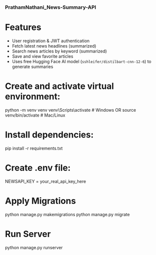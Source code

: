 ### PrathamNathani_News-Summary-API

# Features
- User registration & JWT authentication
- Fetch latest news headlines (summarized)
- Search news articles by keyword (summarized)
- Save and view favorite articles
- Uses free Hugging Face AI model (`sshleifer/distilbart-cnn-12-6`) to generate summaries
  

# Create and activate virtual environment:
python -m venv venv
venv\Scripts\activate   # Windows
         OR
source venv/bin/activate  # Mac/Linux

# Install dependencies:
  pip install -r requirements.txt

# Create .env file:
  NEWSAPI_KEY = your_real_api_key_here

# Apply Migrations
  python manage.py makemigrations
  python manage.py migrate

# Run Server
  python manage.py runserver


